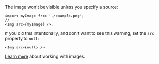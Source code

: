 The image won't be visible unless you specify a source:

```tsx
import myImage from './example.png';
// ...
<Img src={myImage} />;
```

If you did this intentionally, and don't want to see this warning, set the `src`
property to `null`:

```tsx
<Img src={null} />
```

[Learn more](https://canvascommons.io/docs/media#images) about working with
images.
